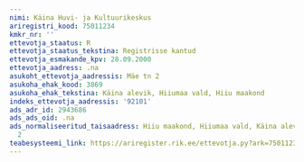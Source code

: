 ```yaml
---
nimi: Käina Huvi- ja Kultuurikeskus
ariregistri_kood: 75011234
kmkr_nr: ''
ettevotja_staatus: R
ettevotja_staatus_tekstina: Registrisse kantud
ettevotja_esmakande_kpv: 28.09.2000
ettevotja_aadress: .na
asukoht_ettevotja_aadressis: Mäe tn 2
asukoha_ehak_kood: 3869
asukoha_ehak_tekstina: Käina alevik, Hiiumaa vald, Hiiu maakond
indeks_ettevotja_aadressis: '92101'
ads_adr_id: 2943686
ads_ads_oid: .na
ads_normaliseeritud_taisaadress: Hiiu maakond, Hiiumaa vald, Käina alevik, Mäe tn
  2
teabesysteemi_link: https://ariregister.rik.ee/ettevotja.py?ark=75011234&ref=rekvisiidid
---
```

